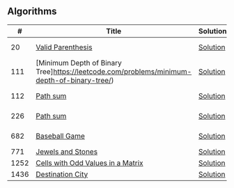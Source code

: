 ## Algorithms

|  #  |      Title     |   Solutions   | Video  | Difficulty  | Tag
|-----|----------------|---------------|--------|-------------|-------------
|20|[Valid Parenthesis](https://leetcode.com/problems/valid-parentheses/)|[Solution](_20.ts) | [:grin:]() |Easy|String, Stack|
|111|[Minimum Depth of Binary Tree]https://leetcode.com/problems/minimum-depth-of-binary-tree/)|[Solution](_111.ts) | [:grin:]() |Easy|Binary Tree|
|112|[Path sum](https://leetcode.com/problems/path-sum/)|[Solution](_112.ts) | [:grin:]() |Easy|Binary Tree|
|226|[Path sum](https://leetcode.com/problems/invert-binary-tree/)|[Solution](_226.ts) | [:grin:]() |Easy|Binary Tree|
|682|[Baseball Game](https://leetcode.com/problems/baseball-game/)|[Solution](_682.ts) | [:grin:]() |Easy|String, Stack|
|771|[Jewels and Stones](https://leetcode.com/problems/jewels-and-stones/)|[Solution](_771.ts) | [:grin:]() |Easy|String|
|1252|[Cells with Odd Values in a Matrix](https://leetcode.com/problems/cells-with-odd-values-in-a-matrix/)|[Solution](_1252.ts) | [:grin:]() |Easy|Array|
|1436|[Destination City](https://leetcode.com/problems/destination-city/)|[Solution](_1436.ts) | [:grin:]() |Easy|Array|

